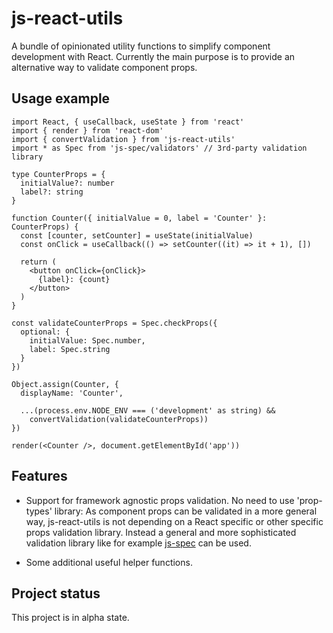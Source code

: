 # js-react-utils

A bundle of opinionated utility functions to simplify component development with React.
Currently the main purpose is to provide an alternative way to validate component props.

## Usage example

```tsx
import React, { useCallback, useState } from 'react'
import { render } from 'react-dom'
import { convertValidation } from 'js-react-utils'
import * as Spec from 'js-spec/validators' // 3rd-party validation library

type CounterProps = {
  initialValue?: number
  label?: string
}

function Counter({ initialValue = 0, label = 'Counter' }: CounterProps) {
  const [counter, setCounter] = useState(initialValue)
  const onClick = useCallback(() => setCounter((it) => it + 1), [])

  return (
    <button onClick={onClick}>
      {label}: {count}
    </button>
  )
}

const validateCounterProps = Spec.checkProps({
  optional: {
    initialValue: Spec.number,
    label: Spec.string
  }
})

Object.assign(Counter, {
  displayName: 'Counter',

  ...(process.env.NODE_ENV === ('development' as string) &&
    convertValidation(validateCounterProps))
})

render(<Counter />, document.getElementById('app'))
```

## Features

- Support for framework agnostic props validation.
  No need to use 'prop-types' library: As component props can be validated in a more general way, js-react-utils is not depending on a React specific or other specific props validation library.
  Instead a general and more sophisticated validation library like for example [js-spec](https://github.com/js-works/js-spec) can be used.

- Some additional useful helper functions.

## Project status

This project is in alpha state.
